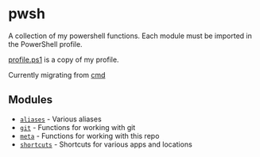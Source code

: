 # pwsh

A collection of my powershell functions. Each module must be imported in the PowerShell profile.

[profile.ps1](profile.ps1) is a copy of my profile.

Currently migrating from [cmd](https://github.com/skarfie123/cmd)

## Modules

- [`aliases`](aliases.psm1) - Various aliases
- [`git`](git.psm1) - Functions for working with git
- [`meta`](meta.psm1) - Functions for working with this repo
- [`shortcuts`](shortcuts.psm1) - Shortcuts for various apps and locations
